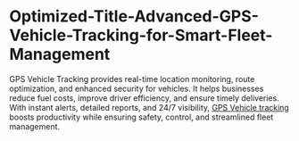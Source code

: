 # Optimized-Title-Advanced-GPS-Vehicle-Tracking-for-Smart-Fleet-Management
GPS Vehicle Tracking provides real-time location monitoring, route optimization, and enhanced security for vehicles. It helps businesses reduce fuel costs, improve driver efficiency, and ensure timely deliveries. With instant alerts, detailed reports, and 24/7 visibility, <a href="https://bestgpscompany.com/">GPS Vehicle tracking</a> boosts productivity while ensuring safety, control, and streamlined fleet management.
